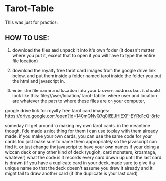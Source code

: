 # Tarot-Table
This was just for practice. 


HOW TO USE:
----------
1. download the files and unpack it into it's own folder (it doesn't matter where you put it, except that to open it you will have to type the entire file location)

2. download the royalty free tarot card images from the google drive link below, and put them inside a folder named tarot inside the folder you put the html and javascript in.

3. enter the file name and location into your browser address bar. 
it should look like this:
file:///user/location/Tarot-Tablle.
where user and location are whatever the path to where these files are on your computer,



google drive link for royalty free tarot card images: https://drive.google.com/open?id=140mQNvQ7q0I8EJHlEXF-EYRd1cQ-8rfc

someday i'll get around to making my own tarot cards. in the meantime though, i'de made a nice thing for them i can use to play with them already made.
if you make your own cards, you can use the same code for your cards too
just make sure to name them appropriately so the javascript can find it. or just change the javascript to have your own names if your doing a wiccan deck or any other kind of deck (yugioh, card monsters, krosmaga, whatever)
what the code is it records every card drawn up until the last card is drawn (if you have a duplicate card in your deck, made sure to give it a unique name so that the deck doesn't assume you drew it already and it might fail to draw another card (if ithe duplicate is your last card)

